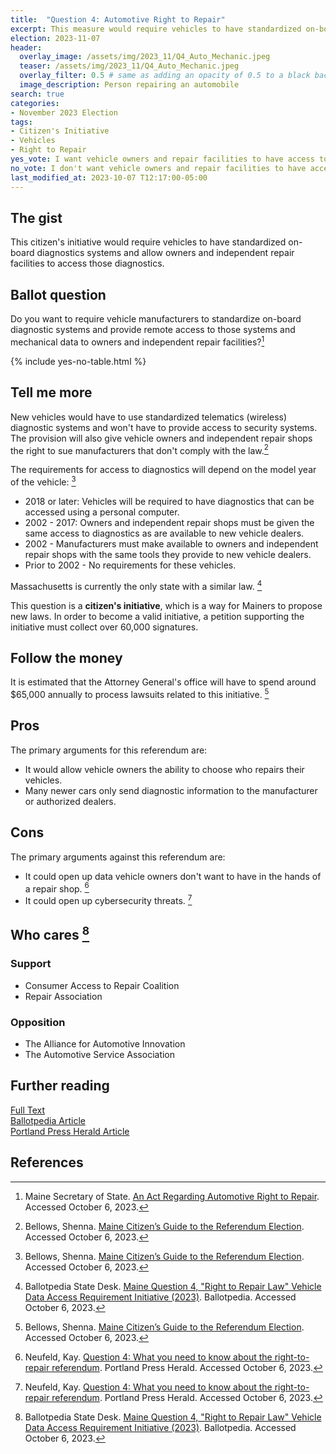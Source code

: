 ```yaml
---
title:  "Question 4: Automotive Right to Repair"
excerpt: This measure would require vehicles to have standardized on-board diagnostics systems and allow owners and independent repair facilities to access those diagnostics.
election: 2023-11-07
header:
  overlay_image: /assets/img/2023_11/Q4_Auto_Mechanic.jpeg
  teaser: /assets/img/2023_11/Q4_Auto_Mechanic.jpeg
  overlay_filter: 0.5 # same as adding an opacity of 0.5 to a black background
  image_description: Person repairing an automobile
search: true
categories:
- November 2023 Election
tags:
- Citizen's Initiative
- Vehicles
- Right to Repair
yes_vote: I want vehicle owners and repair facilities to have access to standardized vehicle diagnostics.
no_vote: I don't want vehicle owners and repair facilities to have access to standardized vehicle diagnostics.
last_modified_at: 2023-10-07 T12:17:00-05:00
---
```

## The gist
This citizen's initiative would require vehicles to have standardized on-board diagnostics systems and allow owners and independent repair facilities to access those diagnostics.

## Ballot question
Do you want to require vehicle manufacturers to standardize on-board diagnostic systems and provide remote access to those systems and mechanical data to owners and independent repair facilities?[^1]

{% include yes-no-table.html %}


## Tell me more
New vehicles would have to use standardized telematics (wireless) diagnostic systems and won't have to provide access to security systems. The provision will also give vehicle owners and independent repair shops the right to sue manufacturers that don't comply with the law.[^2]

The requirements for access to diagnostics will depend on the model year of the vehicle: [^2]
* 2018 or later: Vehicles will be required to have diagnostics that can be accessed using a personal computer. 
* 2002 - 2017: Owners and independent repair shops must be given the same access to diagnostics as are available to new vehicle dealers.
* 2002 - Manufacturers must make available to owners and independent repair shops with the same tools they provide to new vehicle dealers.
* Prior to 2002 - No requirements for these vehicles.

Massachusetts is currently the only state with a similar law. [^3]

This question is a **citizen's initiative**, which is a way for Mainers to propose new laws. In order to become a valid initiative, a petition supporting the initiative must collect over 60,000 signatures.

## Follow the money
It is estimated that the Attorney General's office will have to spend around $65,000 annually to process lawsuits related to this initiative. [^2]

## Pros
The primary arguments for this referendum are:
* It would allow vehicle owners the ability to choose who repairs their vehicles.
* Many newer cars only send diagnostic information to the manufacturer or authorized dealers.

## Cons
The primary arguments against this referendum are:
* It could open up data vehicle owners don't want to have in the hands of a repair shop. [^4]
* It could open up cybersecurity threats. [^4]

## Who cares [^3]
### Support
* Consumer Access to Repair Coalition
* Repair Association

### Opposition
* The Alliance for Automotive Innovation
* The Automotive Service Association

## Further reading
[Full Text](https://www.maine.gov/sos/cec/elec/citizens/Right%20to%20Repair%20Leg%20FINAL.pdf)<br>
[Ballotpedia Article](https://ballotpedia.org/Maine_Question_4,_%22Right_to_Repair_Law%22_Vehicle_Data_Access_Requirement_Initiative_(2023))<br>
[Portland Press Herald Article](https://www.pressherald.com/2023/10/05/question-4-who-should-have-the-right-to-repair-your-car/)

## References
[^1]: Maine Secretary of State. [An Act Regarding Automotive Right to Repair](https://www.maine.gov/sos/cec/elec/citizens/Right%20to%20Repair%20Leg%20FINAL.pdf). Accessed October 6, 2023.
[^2]: Bellows, Shenna. [Maine Citizen’s Guide to the Referendum Election](https://www.maine.gov/sos/cec/elec/upcoming/pdf/citizensguide23.pdf). Accessed October 6, 2023.
[^3]: Ballotpedia State Desk. [Maine Question 4, "Right to Repair Law" Vehicle Data Access Requirement Initiative (2023)](https://ballotpedia.org/Maine_Question_4,_%22Right_to_Repair_Law%22_Vehicle_Data_Access_Requirement_Initiative_(2023)). Ballotpedia. Accessed October 6, 2023.
[^4]: Neufeld, Kay. [Question 4: What you need to know about the right-to-repair referendum](https://www.pressherald.com/2023/10/05/question-4-who-should-have-the-right-to-repair-your-car/). Portland Press Herald. Accessed October 6, 2023.
